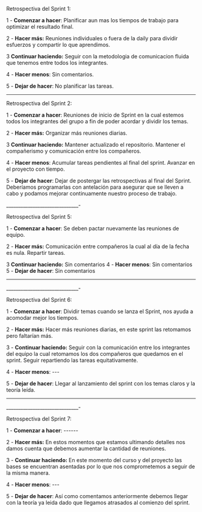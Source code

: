 Retrospectiva del Sprint 1:

1 - **Comenzar a hacer**: Planificar aun mas los tiempos de trabajo para optimizar el resultado final.

2 - **Hacer más:** Reuniones individuales o fuera de la daily para dividir esfuerzos y compartir lo que aprendimos.

3  **Continuar haciendo:** Seguir con la metodologia de comunicacion fluida que tenemos entre todos los integrantes.

4 - **Hacer menos**: Sin comentarios.

5 - **Dejar de hacer**: No planificar las tareas. 

________________________________________________________________________________________________________________________________________________

Retrospectiva del Sprint 2:

1 - **Comenzar a hacer**: Reuniones de inicio de Sprint en la cual estemos todos los integrantes del grupo a fin de poder acordar y dividir los temas. 

2 - **Hacer más:** Organizar más reuniones diarias.

3  **Continuar haciendo:** Mantener actualizado el repositorio. Mantener el compañerismo y comunicación entre los compañeros. 

4 - **Hacer menos**: Acumular tareas pendientes al final del sprint. Avanzar en el proyecto con tiempo. 

5 - **Dejar de hacer**: Dejar de postergar las retrospectivas al final del Sprint. Deberíamos programarlas con antelación para asegurar que se lleven a cabo y podamos mejorar continuamente nuestro proceso de trabajo.

______________________________-

Retrospectiva del Sprint 5:

1 - **Comenzar a hacer**: Se deben pactar nuevamente las reuniones de equipo.

2 - **Hacer más:** Comunicación entre compañeros la cual al día de la fecha es nula. Repartir tareas.

3  **Continuar haciendo:** Sin comentarios 
4 - **Hacer menos**: Sin comentarios
5 - **Dejar de hacer**: Sin comentarios


____________________________________
______________________________-

Retrospectiva del Sprint 6:

1 - **Comenzar a hacer**: Dividir temas cuando se lanza el Sprint, nos ayuda a acomodar mejor los tiempos.

2 - **Hacer más:** Hacer más reuniones diarias, en este sprint las retomamos pero faltarían más.

3 - **Continuar haciendo:** Seguir con la comunicación entre los integrantes del equipo la cual retomamos los dos compañeros que quedamos en el sprint. Seguir repartiendo las tareas equitativamente.



4 - **Hacer menos**: ---



5 - **Dejar de hacer**: Llegar al lanzamiento del sprint con los temas claros y la teoría leída.


____________________________________
______________________________-

Retrospectiva del Sprint 7:

1 - **Comenzar a hacer**: ------

2 - **Hacer más:** En estos momentos que estamos ultimando detalles nos damos cuenta que debemos aumentar la cantidad de reuniones.

3 - **Continuar haciendo:** En este momento del curso y del proyecto las bases se encuentran asentadas por lo que nos comprometemos a seguir de la misma manera. 


4 - **Hacer menos**: ---


5 - **Dejar de hacer**: Así como comentamos anteriormente debemos llegar con la teoría ya leida dado que llegamos atrasados al comienzo del sprint.
